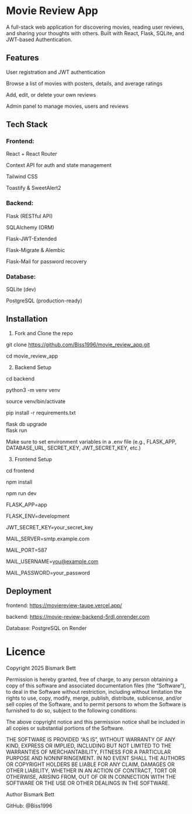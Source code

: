  # Movie Review App
A full-stack web application for discovering movies, reading user reviews, and sharing your thoughts with others. Built with React, Flask, SQLite, and JWT-based Authentication.

## Features
 User registration and JWT authentication

 Browse a list of movies with posters, details, and average ratings

 Add, edit, or delete your own reviews

Admin panel to manage movies, users and reviews

## Tech Stack
### Frontend:

React + React Router

Context API for auth and state management

Tailwind CSS

Toastify & SweetAlert2

### Backend:

Flask (RESTful API)

SQLAlchemy (ORM)

Flask-JWT-Extended

Flask-Migrate & Alembic

Flask-Mail for password recovery

### Database:

SQLite (dev)

PostgreSQL (production-ready)

## Installation
1. Fork and Clone the repo

git clone https://github.com/Biss1996/movie_review_app.git

cd movie_review_app

2. Backend Setup

cd backend

python3 -m venv venv

source venv/bin/activate

pip install -r requirements.txt

flask db upgrade\
flask run

Make sure to set environment variables in a .env file (e.g., FLASK_APP, DATABASE_URL, SECRET_KEY, JWT_SECRET_KEY, etc.)

3. Frontend Setup

cd frontend

npm install

npm run dev


FLASK_APP=app

FLASK_ENV=development


JWT_SECRET_KEY=your_secret_key

MAIL_SERVER=smtp.example.com

MAIL_PORT=587

MAIL_USERNAME=you@example.com

MAIL_PASSWORD=your_password

## Deployment
frontend: https://moviereview-taupe.vercel.app/

backend: https://movie-review-backend-5rdl.onrender.com

Database: PostgreSQL on Render 


# Licence
Copyright 2025 Bismark Bett

Permission is hereby granted, free of charge, to any person obtaining a copy of this software and associated documentation files (the “Software”), to deal in the Software without restriction, including without limitation the rights to use, copy, modify, merge, publish, distribute, sublicense, and/or sell copies of the Software, and to permit persons to whom the Software is furnished to do so, subject to the following conditions:

The above copyright notice and this permission notice shall be included in all copies or substantial portions of the Software.

THE SOFTWARE IS PROVIDED “AS IS”, WITHOUT WARRANTY OF ANY KIND, EXPRESS OR IMPLIED, INCLUDING BUT NOT LIMITED TO THE WARRANTIES OF MERCHANTABILITY, FITNESS FOR A PARTICULAR PURPOSE AND NONINFRINGEMENT. IN NO EVENT SHALL THE AUTHORS OR COPYRIGHT HOLDERS BE LIABLE FOR ANY CLAIM, DAMAGES OR OTHER LIABILITY, WHETHER IN AN ACTION OF CONTRACT, TORT OR OTHERWISE, ARISING FROM, OUT OF OR IN CONNECTION WITH THE SOFTWARE OR THE USE OR OTHER DEALINGS IN THE SOFTWARE.


Author
Bismark Bett 

GitHub: @Biss1996
